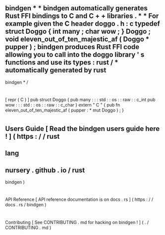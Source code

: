 #
bindgen
*
*
bindgen
automatically
generates
Rust
FFI
bindings
to
C
and
C
+
+
libraries
.
*
*
For
example
given
the
C
header
doggo
.
h
:
c
typedef
struct
Doggo
{
int
many
;
char
wow
;
}
Doggo
;
void
eleven_out_of_ten_majestic_af
(
Doggo
*
pupper
)
;
bindgen
produces
Rust
FFI
code
allowing
you
to
call
into
the
doggo
library
'
s
functions
and
use
its
types
:
rust
/
*
automatically
generated
by
rust
-
bindgen
*
/
#
[
repr
(
C
)
]
pub
struct
Doggo
{
pub
many
:
:
:
std
:
:
os
:
:
raw
:
:
c_int
pub
wow
:
:
:
std
:
:
os
:
:
raw
:
:
c_char
}
extern
"
C
"
{
pub
fn
eleven_out_of_ten_majestic_af
(
pupper
:
*
mut
Doggo
)
;
}
#
#
Users
Guide
[
Read
the
bindgen
users
guide
here
!
]
(
https
:
/
/
rust
-
lang
-
nursery
.
github
.
io
/
rust
-
bindgen
)
#
#
API
Reference
[
API
reference
documentation
is
on
docs
.
rs
]
(
https
:
/
/
docs
.
rs
/
bindgen
)
#
#
Contributing
[
See
CONTRIBUTING
.
md
for
hacking
on
bindgen
!
]
(
.
/
CONTRIBUTING
.
md
)
